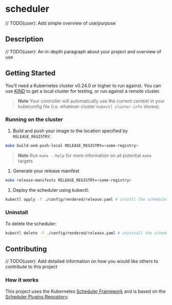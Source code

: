 # scheduler

// TODO(user): Add simple overview of use/purpose

## Description

// TODO(user): An in-depth paragraph about your project and overview of use

## Getting Started

You’ll need a Kubernetes cluster v0.24.0 or higher to run against.
You can use [KIND](https://sigs.k8s.io/kind) to get a
local cluster for testing, or run against a remote cluster.
> **Note**
Your controller will automatically use the current context in your kubeconfig file (i.e. whatever
cluster `kubectl cluster-info` shows).

### Running on the cluster

1. Build and push your image to the location specified by `RELEASE_REGISTRY`:

```sh
make build-and-push-local RELEASE_REGISTRY=<some-registry>
```

> **Note**
Run `make --help` for more information on all potential `make` targets

1. Generate your release manifest

```sh
make release-manifests RELEASE_REGISTRY=<some-registry>
```

1. Deploy the scheduler using kubectl:

```sh
kubectl apply -f ./config/rendered/release.yaml # install the scheduler
```

### Uninstall

To delete the scheduler:

```sh
kubectl delete -f ./config/rendered/release.yaml # uninstall the scheduler
```

## Contributing

// TODO(user): Add detailed information on how you would like others to contribute to this project

### How it works

This project uses the
Kubernetes [Scheduler Framework](https://kubernetes.io/docs/concepts/scheduling-eviction/scheduling-framework/)
and is based on the [Scheduler Plugins Repository](https://github.com/kubernetes-sigs/scheduler-plugins/tree/master).
